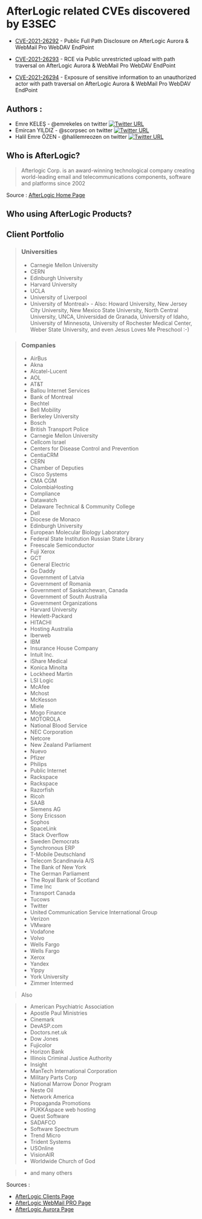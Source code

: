 # AfterLogic related CVEs discovered by E3SEC

- [CVE-2021-26292](https://github.com/E3SEC/AfterLogic/blob/main/CVE-2021-26292-full-path-disclosure-vulnerability.md) - Public Full Path Disclosure on AfterLogic Aurora & WebMail Pro WebDAV EndPoint


- [CVE-2021-26293](https://github.com/E3SEC/AfterLogic/blob/main/CVE-2021-26293-file-upload-vulnerability.md) - RCE via Public unrestricted upload with path traversal on AfterLogic Aurora & WebMail Pro WebDAV EndPoint


- [CVE-2021-26294](https://github.com/E3SEC/AfterLogic/blob/main/CVE-2021-26294-exposure-of-sensitive-information-vulnerability.md) - Exposure of sensitive information to an unauthorized actor with path traversal on AfterLogic Aurora & WebMail Pro WebDAV EndPoint

## **Authors :**

* Emre KELEŞ - @emrekeles on twitter [![Twitter URL](https://img.shields.io/twitter/url/https/twitter.com/emrekeles.svg?style=social&label=Follow%20%40emrekeles)](https://twitter.com/emrekeles)
* Emircan YILDIZ - @scorpsec on twitter [![Twitter URL](https://img.shields.io/twitter/url/https/twitter.com/scorpsec.svg?style=social&label=Follow%20%40scorpsec)](https://twitter.com/scorpsec)
* Halil Emre ÖZEN - @halilemreozen on twitter [![Twitter URL](https://img.shields.io/twitter/url/https/twitter.com/halilemreozen.svg?style=social&label=Follow%20%40halilemreozen)](https://twitter.com/halilemreozen)

## Who is AfterLogic?
> Afterlogic Corp. is an award-winning technological company creating world-leading email and telecommunications components, software and platforms since 2002

Source : [AfterLogic Home Page](https://afterlogic.com/)

## Who using AfterLogic Products?

## Client Portfolio

> ### Universities
> - Carnegie Mellon University
> - CERN
> - Edinburgh University
> - Harvard University
> - UCLA
> - University of Liverpool
> - University of Montreal> - Also: Howard University, New Jersey City University, New Mexico State University, North Central University, UNCA, Universidad de Granada, University of Idaho, University of Minnesota, University of Rochester Medical Center, Weber State University, and even Jesus Loves Me Preschool :-)

> ### Companies
> - AirBus
> - Akna
> - Alcatel-Lucent
> - AOL
> - AT&T
> - Ballou Internet Services
> - Bank of Montreal
> - Bechtel
> - Bell Mobility
> - Berkeley University
> - Bosch
> - British Transport Police
> - Carnegie Mellon University
> - Cellcom Israel
> - Centers for Disease Control and Prevention
> - CentiaCRM
> - CERN
> - Chamber of Deputies
> - Cisco Systems
> - CMA CGM
> - ColombiaHosting
> - Compliance
> - Datawatch
> - Delaware Technical & Community College
> - Dell
> - Diocese de Monaco
> - Edinburgh University
> - European Molecular Biology Laboratory
> - Federal State Institution Russian State Library
> - Freescale Semiconductor
> - Fuji Xerox
> - GCT
> - General Electric
> - Go Daddy
> - Government of Latvia
> - Government of Romania
> - Government of Saskatchewan, Canada
> - Government of South Australia
> - Government Organizations
> - Harvard University
> - Hewlett-Packard
> - HITACHI
> - Hosting Australia
> - Iberweb
> - IBM
> - Insurance House Company
> - Intuit Inc.
> - iShare Medical
> - Konica Minolta
> - Lockheed Martin
> - LSI Logic
> - McAfee
> - Mchost
> - McKesson
> - Miele
> - Mogo Finance
> - MOTOROLA
> - National Blood Service
> - NEC Corporation
> - Netcore
> - New Zealand Parliament
> - Nuevo
> - Pfizer
> - Philips
> - Public Internet
> - Rackspace
> - Rackspace 
> - Razorfish
> - Ricoh
> - SAAB
> - Siemens AG
> - Sony Ericsson
> - Sophos
> - SpaceLink
> - Stack Overflow
> - Sweden Democrats
> - Synchronous ERP
> - T-Mobile Deutschland
> - Telecom Scandinavia A/S
> - The Bank of New York
> - The German Parliament
> - The Royal Bank of Scotland
> - Time Inc
> - Transport Canada
> - Tucows
> - Twitter
> - United Communication Service International Group
> - Verizon
> - VMware
> - Vodafone
> - Volvo
> - Wells Fargo
> - Wells Fargo 
> - Xerox
> - Yandex
> - Yippy
> - York University
> - Zimmer Intermed

> Also

> - American Psychiatric Association
> - Apostle Paul Ministries
> - Cinemark
> - DevASP.com
> - Doctors.net.uk
> - Dow Jones
> - Fujicolor
> - Horizon Bank
> - Illinois Criminal Justice Authority
> - Insight
> - ManTech International Corporation
> - Military Parts Corp
> - National Marrow Donor Program
> - Neste Oil
> - Network America
> - Propaganda Promotions
> - PUKKAspace web hosting
> - Quest Software
> - SADAFCO
> - Software Spectrum
> - Trend Micro
> - Trident Systems
> - USOnline
> - VisionAIR
> - Worldwide Church of God

> - and many others

Sources :
 - [AfterLogic Clients Page](https://afterlogic.com/clients)
 - [AfterLogic WebMail PRO Page](https://afterlogic.com/webmail-client)
 - [AfterLogic Aurora Page](https://afterlogic.com/aurora)
